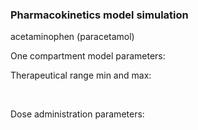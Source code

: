 <div class="w3-row">
<div class="w3-half">

### Pharmacokinetics model simulation
acetaminophen (paracetamol)

<bdl-fmi id="idfmi" mode="oneshot" src="Pharmacolibrary_Test_SingleCompartment_PBPKModel.js" fminame="Pharmacolibrary_Test_SingleCompartment_PBPKModel" tolerance="0.000001" starttime="0" stoptime="286400" fstepsize="1000" fpslimit="60" guid="{88014fb9-2d2b-4180-a1c7-6fc5acc651c6}" valuereferences="637534227,16777227,16777226" valuelabels="distribution.C,Cmax,Cmin" inputs="vd,16777220,1,1,t;clearance,16777222,1,1,t;bioavailability,16777221,1,1,t;adminmass,16777224,1,1,t;adminduration,16777223,60,1,t;adminperiod,16777217,3600,1,t;admincount,16777218,1,1,t;cmin,16777226,1,1,f;cmax,16777227,1,1,f;firstadmin,16777216,60,1,t" inputlabels="VdPerKg,Cl,F,adminMassMg,adminDuration,periodicDose.adminPeriod,periodicDose.doseCount,Cmin,Cmax,periodicDose.firstAdminTime"></bdl-fmi>


<bdl-chartjs-time width="400" height="300" fromid="idfmi" labels="drug concentration [g/l],min,max" initialdata="" refindex="0" refvalues="3" maxdata="8192" throttle="0" responsive="true"></bdl-chartjs-time>

</div>
<div class="w3-half">

One compartment model parameters:

<bdl-range2 id="bioavailability" title="bioavailability" min="0.1" max="1" default="0.9" step="0.05"></bdl-range2>
<bdl-range2 id="vd" title="volume of distribution [l/kg]" min="0.1" max="10" default="0.9" step="0.1"></bdl-range2>
<bdl-range2 id="clearance" title="clearance [l/h]" min="0.1" max="200" default="20" step="0.1"></bdl-range2>

Therapeutical range min and max:

<bdl-range2 id="cmin" title="Cmin [g/l]" min="0.001" max="1" default="0.004" step="0.001"></bdl-range2>
<bdl-range2 id="cmax" title="Cmax [g/l]" min="0.001" max="2" default="0.008" step="0.001"></bdl-range2>
<br/>

Dose administration parameters:

<bdl-range2 id="adminmass" title="admin dose mass [mg]" min="100" max="2000" default="1000" step="100"></bdl-range2>
<bdl-range2 id="firstadmin" title="first dose administration [min]" min="1" max="120" default="30" step="1"></bdl-range2>
<bdl-range2 id="admincount" title="how many times " min="1" max="21" default="7" step="1"></bdl-range2>
<bdl-range2 id="adminperiod" title="period between doses [h]" min="1" max="48" default="8" step="1"></bdl-range2>
<bdl-range2 id="adminduration" title="administration duration [min]" min="1" max="720" default="60" step="1"></bdl-range2>

</div>
</div>

